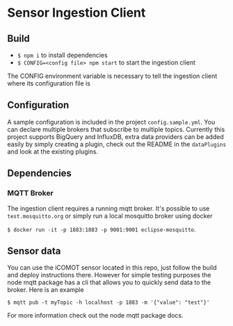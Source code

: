 # Sensor Ingestion Client

## Build
* `$ npm i` to install dependencies
* `$ CONFIG=<config file> npm start` to start the ingestion client

The CONFIG environment variable is necessary to tell the ingestion client where its configuration file is

## Configuration
A sample configuration is included in the project `config.sample.yml`. You can declare multiple brokers that subscribe to multiple topics.
Currently this project supports BigQuery and InfluxDB, extra data providers can be added easily by simply creating a plugin, check out the README in the `dataPlugins` and look at the existing plugins.

## Dependencies
### MQTT Broker
The ingestion client requires a running mqtt broker. It's possible to use `test.mosquitto.org` or simply run a local mosquitto broker using docker 

`$ docker run -it -p 1883:1883 -p 9001:9001 eclipse-mosquitto`.

## Sensor data
You can use the iCOMOT sensor located in this repo, just follow the build and deploy instructions there. However for simple testing purposes the node mqtt package has a cli that allows you to quickly send data to the broker. Here is an example 

`$ mqtt pub -t myTopic -h localhost -p 1883 -m '{"value": "test"}'` 

For more information check out the node mqtt package docs.
